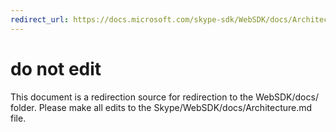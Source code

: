 ```yaml
---
redirect_url: https://docs.microsoft.com/skype-sdk/WebSDK/docs/Architecture
---
```

# do not edit
This document is a redirection source for redirection to the WebSDK/docs/ folder. Please make all edits to the Skype/WebSDK/docs/Architecture.md file.

